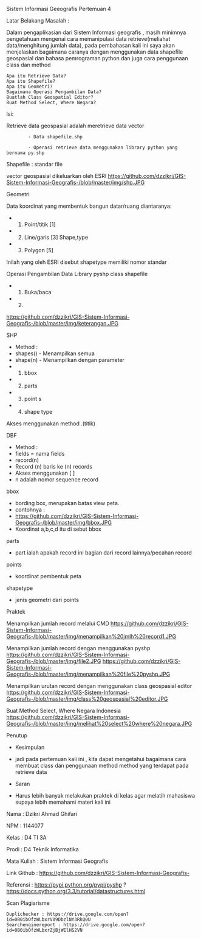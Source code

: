 Sistem Informasi Geeografis Pertemuan 4

Latar Belakang Masalah :

Dalam pengaplikasian dari Sistem Informasi geografis , masih minimnya pengetahuan mengenai cara memanipulasi data retrieve(meliahat data/menghitung jumlah data), pada pembahasan kali ini saya akan menjelaskan bagaimana caranya dengan menggunakan data shapefile geospasial dan bahasa pemrograman python dan juga cara penggunaan class dan method

    Apa itu Retrieve Data?
    Apa itu Shapefile?
    Apa itu Geometri?
    Bagaimana Operasi Pengambilan Data?
    Buatlah Class Geospatial Editor?
    Buat Method Select, Where Negara?

Isi:

Retrieve data geospasial adalah meretrieve data vector

            - Data shapefile.shp

            - Operasi retrieve data menggunakan library python yang bernama py.shp

Shapefile : standar file

vector geospasial dikeluarkan oleh ESRI
https://github.com/dzzikri/GIS-Sistem-Informasi-Geografis-/blob/master/img/shp.JPG


Geometri

Data koordinat yang membentuk bangun datar/ruang diantaranya:
* 1. Point/titik [1]
* 2. Line/garis [3] Shape,type
* 3. Polygon [5]

Inilah yang oleh ESRI disebut shapetype memiliki nomor standar


Operasi Pengambilan Data Library pyshp class shapefile
* 1. Buka/baca

* 2. 
https://github.com/dzzikri/GIS-Sistem-Informasi-Geografis-/blob/master/img/keterangan.JPG


SHP
* Method :
* shapes() - Menampilkan semua
* shape(n) - Menampilkan dengan parameter
* 1. bbox
* 2. parts
* 3. point s 
* 4. shape type

Akses menggunakan method .(titik)

 

DBF
* Method :
* fields = nama fields
* record(n)
* Record (n) baris ke (n) records
* Akses menggunakan [ ]
* n adalah nomor sequence record

 

bbox
* bording box, merupakan batas view peta.
* contohnya :
* https://github.com/dzzikri/GIS-Sistem-Informasi-Geografis-/blob/master/img/bbox.JPG
* Koordinat a,b,c,d itu di sebut bbox

parts
* part ialah apakah record ini bagian dari record lainnya/pecahan record

points
* koordinat pembentuk peta

shapetype
* jenis geometri dari points



Praktek

Menampilkan jumlah record melalui CMD
https://github.com/dzzikri/GIS-Sistem-Informasi-Geografis-/blob/master/img/menampilkan%20jmlh%20record1.JPG


Menampilkan jumlah record dengan menggunakan pyshp
https://github.com/dzzikri/GIS-Sistem-Informasi-Geografis-/blob/master/img/file2.JPG
https://github.com/dzzikri/GIS-Sistem-Informasi-Geografis-/blob/master/img/menampilkan%20file%20pyshp.JPG


Menampilkan urutan record dengan menggunakan class geospasial editor
https://github.com/dzzikri/GIS-Sistem-Informasi-Geografis-/blob/master/img/class%20geospasial%20editor.JPG


Buat Method Select, Where Negara Indonesia
https://github.com/dzzikri/GIS-Sistem-Informasi-Geografis-/blob/master/img/melihat%20select%20where%20negara.JPG



Penutup
* Kesimpulan
* jadi pada pertemuan kali ini , kita dapat mengetahui bagaimana cara membuat class dan penggunaan method method yang terdapat pada retrieve data

* Saran
* Harus lebih banyak melakukan praktek di kelas agar melatih mahasiswa supaya lebih memahami materi kali ini



Nama : Dzikri Ahmad Ghifari

NPM : 1144077

Kelas : D4 TI 3A

Prodi : D4 Teknik Informatika

Mata Kuliah : Sistem Informasi Geografis


Link Github : https://github.com/dzzikri/GIS-Sistem-Informasi-Geografis-


Referensi : https://pypi.python.org/pypi/pyshp ?
https://docs.python.org/3.3/tutorial/datastructures.html


Scan Plagiarisme

    Duplichecker : https://drive.google.com/open?id=0B0ibOfzWLbxrV09DbzlNY3RkQ0U
    Searchenginereport : https://drive.google.com/open?id=0B0ibOfzWLbxrZjBjWElHS2VN
